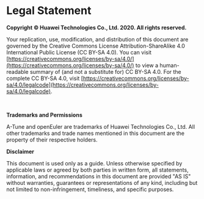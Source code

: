 # Legal Statement<a name="EN-US_TOPIC_0214633563"></a>

**Copyright © Huawei Technologies Co., Ltd. 2020. All rights reserved.**

Your replication, use, modification, and distribution of this document are governed by the Creative Commons License Attribution-ShareAlike 4.0 International Public License \(CC BY-SA 4.0\). You can visit  [https://creativecommons.org/licenses/by-sa/4.0/](https://creativecommons.org/licenses/by-sa/4.0/)  to view a human-readable summary of \(and not a substitute for\) CC BY-SA 4.0. For the complete CC BY-SA 4.0, visit  [https://creativecommons.org/licenses/by-sa/4.0/legalcode](https://creativecommons.org/licenses/by-sa/4.0/legalcode).

  

**Trademarks and Permissions**

A-Tune and openEuler are trademarks of Huawei Technologies Co., Ltd. All other trademarks and trade names mentioned in this document are the property of their respective holders.

**Disclaimer**

This document is used only as a guide. Unless otherwise specified by applicable laws or agreed by both parties in written form, all statements, information, and recommendations in this document are provided "AS IS" without warranties, guarantees or representations of any kind, including but not limited to non-infringement, timeliness, and specific purposes.

